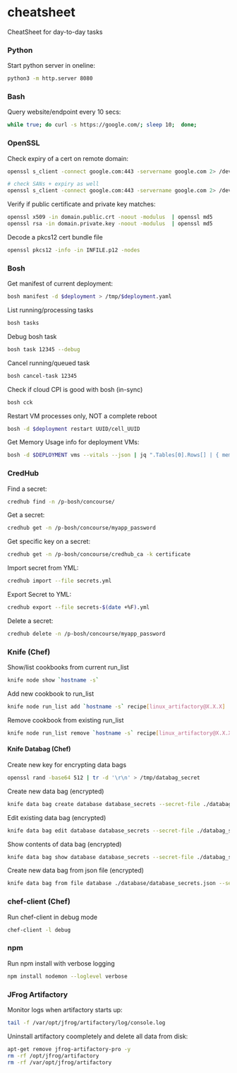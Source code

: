 # cheatsheet
CheatSheet for day-to-day tasks


### Python

Start python server in oneline: 
```sh
python3 -m http.server 8080
```

### Bash

Query website/endpoint every 10 secs:
```sh
while true; do curl -s https://google.com/; sleep 10;  done;
```


### OpenSSL


Check expiry of a cert on remote domain:
```bash
openssl s_client -connect google.com:443 -servername google.com 2> /dev/null | openssl x509 -dates -noout

# check SANs + expiry as well
openssl s_client -connect google.com:443 -servername google.com 2> /dev/null | openssl x509 -text -noout | grep "DNS\|Before\|After"
```


Verify if public certificate and private key matches:
```bash
openssl x509 -in domain.public.crt -noout -modulus  | openssl md5
openssl rsa -in domain.private.key -noout -modulus  | openssl md5
```

Decode a pkcs12 cert bundle file
```sh
openssl pkcs12 -info -in INFILE.p12 -nodes
```

### Bosh

Get manifest of current deployment:
```bash
bosh manifest -d $deployment > /tmp/$deployment.yaml
```

List running/processing tasks
```bash
bosh tasks
```

Debug bosh task
```bash
bosh task 12345 --debug
```

Cancel running/queued task
```bash
bosh cancel-task 12345
```

Check if cloud CPI is good with bosh (in-sync)
```bash
bosh cck
```


Restart VM processes only, NOT a complete reboot
```bash
bosh -d $deployment restart UUID/cell_UUID
```


Get Memory Usage info for deployment VMs:
```bash
bosh -d $DEPLOYMENT vms --vitals --json | jq ".Tables[0].Rows[] | { memory_usage: .memory_usage, instance: .instance }"
```

### CredHub

Find a secret:
```bash
credhub find -n /p-bosh/concourse/
```

Get a secret:
```bash
credhub get -n /p-bosh/concourse/myapp_password
```

Get specific key on a secret:
```bash
credhub get -n /p-bosh/concourse/credhub_ca -k certificate
```

Import secret from YML:
```bash
credhub import --file secrets.yml
```

Export Secret to YML:
```bash
credhub export --file secrets-$(date +%F).yml
```

Delete a secret: 
```bash
credhub delete -n /p-bosh/concourse/myapp_password
```

### Knife (Chef)

Show/list cookbooks from current run_list

```bash
knife node show `hostname -s`
```

Add new cookbook to run_list
```bash
knife node run_list add `hostname -s` recipe[linux_artifactory@X.X.X]
```

Remove cookbook from existing run_list
```bash
knife node run_list remove `hostname -s` recipe[linux_artifactory@X.X.X]
```

#### Knife Databag (Chef)
Create new key for encrypting data bags 
```sh
openssl rand -base64 512 | tr -d '\r\n' > /tmp/databag_secret
```

Create new data bag (encrypted)

```bash
knife data bag create database database_secrets --secret-file ./databag_secret -z
```

Edit existing data bag (encrypted)

```bash
knife data bag edit database database_secrets --secret-file ./databag_secret -z
```

Show contents of data bag (encrypted)

```bash
knife data bag show database database_secrets --secret-file ./databag_secret -F json -z
```

Create new data bag from json file (encrypted)

```bash
knife data bag from file database ./database/database_secrets.json --secret-file ./databag_secret -z
```

### chef-client (Chef)

Run chef-client in debug mode

```bash
chef-client -l debug
```

### npm

Run npm install with verbose logging
```sh
npm install nodemon --loglevel verbose
```


### JFrog Artifactory 

Monitor logs when artifactory starts up:
```sh
tail -f /var/opt/jfrog/artifactory/log/console.log
```

Uninstall artifactory coompletely and delete all data from disk:
```sh
apt-get remove jfrog-artifactory-pro -y
rm -rf /opt/jfrog/artifactory
rm -rf /var/opt/jfrog/artifactory
```
